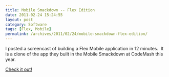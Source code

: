 ```yaml
---
title: Mobile Smackdown -- Flex Edition
date: 2011-02-24 15:24:55
layout: post
category: Software
tags: [Flex, Mobile]
permalink: /archives/2011/02/24/mobile-smackdown-flex-edition/
---
```


I posted a screencast of building a Flex Mobile application in 12 minutes.  It is a clone of the app they built in the Mobile Smackdown at CodeMash this year.

[Check it out!](http://riarockstars.com/2011/02/24/mobile-smackdown-flex-edition/)